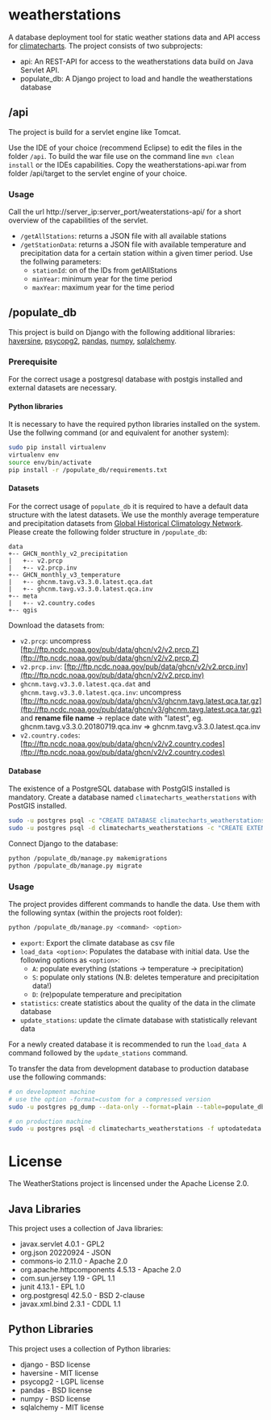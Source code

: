 # weatherstations

A database deployment tool for static weather stations data and API access for [climatecharts](https://github.com/GeoinformationSystems/climatecharts). The project consists of two subprojects:
* api: An REST-API for access to the weatherstations data build on Java Servlet API.
* populate_db: A Django project to load and handle the weatherstations database

## /api

The project is build for a servlet engine like Tomcat.

Use the IDE of your choice (recommend Eclipse) to edit the files in the folder `/api`. To build the war file use on the command line `mvn clean install` or the IDEs capabilities. Copy the weatherstations-api.war from folder /api/target to the servlet engine of your choice.

### Usage

Call the url http://server_ip:server_port/weaterstations-api/ for a short overview of the capabilities of the servlet.
* `/getAllStations`: returns a JSON file with all available stations
* `/getStationData`: returns a JSON file with available temperature and precipitation data for a certain station within a given timer period. Use the follwing parameters:
	- `stationId`: on of the IDs from getAllStations
	- `minYear`: minimum year for the time period
	- `maxYear`: maximum year for the time period

## /populate_db

This project is build on Django with the following additional libraries: [haversine](https://pypi.org/project/haversine/), [psycopg2](http://initd.org/psycopg/docs/install.html), [pandas](https://pypi.org/project/pandas/), [numpy](https://pypi.org/project/numpy/), [sqlalchemy](https://pypi.org/project/sqlalchemy/).

### Prerequisite

For the correct usage a postgresql database with postgis installed and external datasets are necessary.

#### Python libraries

It is necessary to have the required python libraries installed on the system. Use the follwing command (or and equivalent for another system):

```bash
sudo pip install virtualenv
virtualenv env
source env/bin/activate
pip install -r /populate_db/requirements.txt
```

#### Datasets

For the correct usage of `populate_db` it is required to have a default data structure with the latest datasets. We use the monthly average temperature and precipitation datasets from [Global Historical Climatology Network](https://www.ncdc.noaa.gov/ghcnm/). Please create the following folder structure in `/populate_db`:

```
data
+-- GHCN_monthly_v2_precipitation
|   +-- v2.prcp
|   +-- v2.prcp.inv
+-- GHCN_monthly_v3_temperature
|   +-- ghcnm.tavg.v3.3.0.latest.qca.dat
|   +-- ghcnm.tavg.v3.3.0.latest.qca.inv
+-- meta
|   +-- v2.country.codes
+-- qgis
```

Download the datasets from:
* `v2.prcp`: uncompress [ftp://ftp.ncdc.noaa.gov/pub/data/ghcn/v2/v2.prcp.Z](ftp://ftp.ncdc.noaa.gov/pub/data/ghcn/v2/v2.prcp.Z)
* `v2.prcp.inv`: [ftp://ftp.ncdc.noaa.gov/pub/data/ghcn/v2/v2.prcp.inv](ftp://ftp.ncdc.noaa.gov/pub/data/ghcn/v2/v2.prcp.inv)
* `ghcnm.tavg.v3.3.0.latest.qca.dat` and `ghcnm.tavg.v3.3.0.latest.qca.inv`: uncompress [ftp://ftp.ncdc.noaa.gov/pub/data/ghcn/v3/ghcnm.tavg.latest.qca.tar.gz](ftp://ftp.ncdc.noaa.gov/pub/data/ghcn/v3/ghcnm.tavg.latest.qca.tar.gz) and **rename file name** -> replace date with "latest", eg. ghcnm.tavg.v3.3.0.20180719.qca.inv => ghcnm.tavg.v3.3.0.latest.qca.inv
* `v2.country.codes`: [ftp://ftp.ncdc.noaa.gov/pub/data/ghcn/v2/v2.country.codes](ftp://ftp.ncdc.noaa.gov/pub/data/ghcn/v2/v2.country.codes)

#### Database

The existence of a PostgreSQL database with PostgGIS installed is mandatory.
Create a database named `climatecharts_weatherstations` with PostGIS installed.

```bash
sudo -u postgres psql -c "CREATE DATABASE climatecharts_weatherstations"
sudo -u postgres psql -d climatecharts_weatherstations -c "CREATE EXTENSION postgis"
```

Connect Django to the database:

```bash
python /populate_db/manage.py makemigrations
python /populate_db/manage.py migrate
```

### Usage

The project provides different commands to handle the data. Use them with the following syntax (within the projects root folder):

```bash
python /populate_db/manage.py <command> <option>
```

* `export`: Export the climate database as csv file
* `load_data <option>`: Populates the database with initial data. Use the following options as `<option>`:
	- `A`: populate everything (stations -> temperature -> precipitation)
	- `S`: populate only stations (N.B: deletes temperature and precipitation data!)
	- `D`: (re)populate temperature and precipitation
* `statistics`: create statistics about the quality of the data in the climate database
* `update_stations`: update the climate database with statistically relevant data

For a newly created database it is recommended to run the `load_data A` command followed by the `update_stations` command.

To transfer the data from development database to production database use the following commands:

```bash
# on development machine
# use the option -format=custom for a compressed version
sudo -u postgres pg_dump --data-only --format=plain --table=populate_db_station --table=populate_db_stationdata --table=populate_db_stationduplicate climatecharts_weatherstations > uptodatedata.sql

# on production machine
sudo -u postgres psql -d climatecharts_weatherstations -f uptodatedata.sql
```

# License

The WeatherStations project is lincensed under the Apache License 2.0.

## Java Libraries

This project uses a collection of Java libraries:

* javax.servlet 4.0.1 - GPL2
* org.json 20220924 - JSON
* commons-io 2.11.0 - Apache 2.0
* org.apache.httpcomponents 4.5.13 - Apache 2.0
* com.sun.jersey 1.19 - GPL 1.1
* junit 4.13.1 - EPL 1.0
* org.postgresql 42.5.0 - BSD 2-clause
* javax.xml.bind 2.3.1 - CDDL 1.1

## Python Libraries

This project uses a collection of Python libraries:

* django - BSD license
* haversine - MIT license
* psycopg2 - LGPL license
* pandas - BSD license
* numpy - BSD license
* sqlalchemy - MIT license
